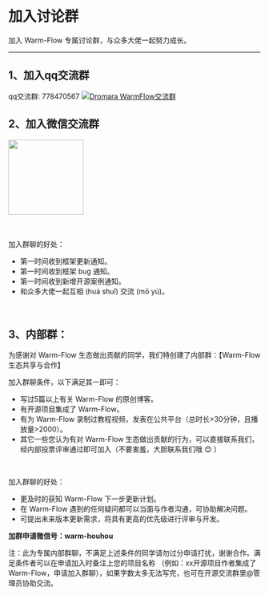 # 加入讨论群
加入 Warm-Flow 专属讨论群，与众多大佬一起努力成长。

---

## 1、加入qq交流群
qq交流群: 778470567 <a target="_blank" href="https://qm.qq.com/cgi-bin/qm/qr?k=8V7OKThduy3Ghtsb9OnRMj_6IwZp0CjB&jump_from=webapi&authKey=euTqWZEvL2tP7zIHYOHNGqYAFbUsWqt3/8RCxXBSf629qOQGM4vYwLhwZD+iKaCZ">
<img border="0" src="//pub.idqqimg.com/wpa/images/group.png" alt="Dromara WarmFlow交流群" title="Dromara WarmFlow交流群">
</a>

## 2、加入微信交流群
<img src="/wx.png" width="150px">

<br>
<br>
<br>

加入群聊的好处：

- 第一时间收到框架更新通知。
- 第一时间收到框架 bug 通知。
- 第一时间收到新增开源案例通知。
- 和众多大佬一起互相 (huá shuǐ) 交流 (mō yú)。

<br>

## 3、内部群：
为感谢对 Warm-Flow 生态做出贡献的同学，我们特创建了内部群：【Warm-Flow 生态共享与合作】

加入群聊条件，以下满足其一即可：

- 写过5篇以上有关 Warm-Flow 的原创博客。
- 有开源项目集成了 Warm-Flow。
- 有为 Warm-Flow 录制过教程视频，发表在公共平台（总时长>30分钟，且播放量>2000）。
- 其它一些您认为有对 Warm-Flow 生态做出贡献的行为，可以直接联系我们，经内部投票评审通过即可加入（不要害羞，大胆联系我们哦 😊 ）

<br>

加入群聊的好处：

- 更及时的获知 Warm-Flow 下一步更新计划。
- 在 Warm-Flow 遇到的任何疑问都可以当面与作者沟通，可协助解决问题。
- 可提出未来版本更新需求，将具有更高的优先级进行评审与开发。

**加群申请微信号：warm-houhou**

注：此为专属内部群聊，不满足上述条件的同学请勿过分申请打扰，谢谢合作。满足条件者可以在申请加入时备注上您的项目名称 （例如：xx开源项目作者集成了 Warm-Flow，申请加入群聊），如果字数太多无法写完，也可在开源交流群里@管理员协助交流。
